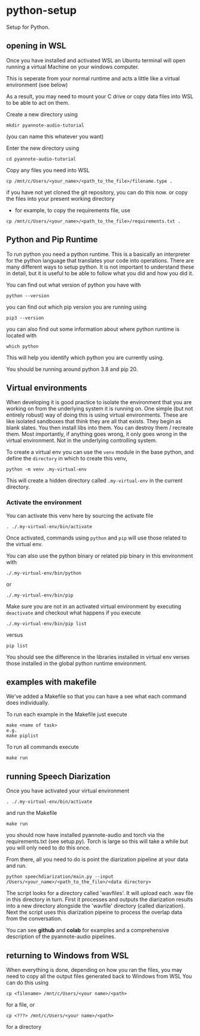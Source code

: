# python-setup

Setup for Python.

## opening in WSL

Once you have installed and activated WSL an Ubuntu terminal will open running a virtual Machine on your windows computer.

This is seperate from your normal runtime and acts a little like a virtual environment (see below)

As a result, you may need to mount your C drive or copy data files into WSL to be able to act on them.

Create a new directory using 

```
mkdir pyannote-audio-tutorial  
```
(you can name this whatever you want)

Enter the new directory using 
```
cd pyannote-audio-tutorial
```

Copy any files you need into WSL 

```
cp /mnt/c/Users/<your_name>/<path_to_the_file>/filename.type .
```
if you have not yet cloned the git repository, you can do this now. or copy the files into your present working directory
- for example, to copy the requirements file, use
```
cp /mnt/c/Users/<your_name>/<path_to_the_file>/requirements.txt .
```

## Python and Pip Runtime

To run python you need a python runtime. This is a basically an interpreter for the python language that translates your code into operations.
There are many different ways to setup python. It is not important to understand these in detail, but it is useful to be able to follow what you did and how you did it.

You can find out what version of python you have with

```
python --version
```

you can find out which pip version you are running using

```
pip3 --version
```

you can also find out some information about where python runtime is located with 

```
which python
```

This will help you identify which python you are currently using.

You should be running around python 3.8 and pip 20. 

## Virtual environments

When developing it is good practice to isolate the environment that you are working on from the underlying system it is running on.
One simple (but not entirely robust) way of doing this is using virtual environments. These are like isolated sandboxes that think they are all that exists.
They begin as blank slates. You then install libs into them. You can destroy them / recreate them. Most importantly, if anything goes wrong, it only goes wrong in the virtual environment. Not in the underlying controlling system.


To create a virtual env you can use the `venv` module in the base python, and define the `directory` in which to create this venv,

```
python -m venv .my-virtual-env
```
This will create a hidden directory called `.my-virtual-env` in the current directory. 

### Activate the environment

You can activate this venv here by sourcing the activate file
```
. ./.my-virtual-env/bin/activate
```

Once activated, commands using `python` and `pip` will use those related to the virtual env.

You can also use the python binary or related pip binary in this environment with
```
./.my-virtual-env/bin/python
```
or
```
./.my-virtual-env/bin/pip
```

Make sure you are not in an activated virtual environment by executing `deactivate` and checkout what happens if you execute 
```
./.my-virtual-env/bin/pip list
```
versus
```
pip list
```

You should see the difference in the libraries installed in virtual env verses those installed in the global python runtime environment.

## examples with makefile

We've added a Makefile so that you can have a see what each command does individually.

To run each example in the Makefile just execute

```
make <name of task>
e.g.
make piplist
```
To run all commands execute

```
make run
```

## running Speech Diarization

Once you have activated your virtual environment 
```
. ./.my-virtual-env/bin/activate
```

and run the Makefile

```
make run
```

you should now have installed pyannote-audio and torch via the requirements.txt (see setup.py). Torch is large so this will take a while but you will only need to do this once.

From there, all you need to do is point the diarization pipeline at your data and run.

```
python speechdiarization/main.py --input /Users/<your_name>/<path_to_the_file>/<data directory>
```

The script looks for a directory called 'wavfiles'. It will upload each .wav file in this directory in turn. 
First it processes and outputs the diarization results into a new directory alongside the 'wavfile' directory (called diarization). 
Next the script uses this diarization pipeine to process the overlap data from the conversation.

You can see **github** and **colab** for examples and a comprehensive description of the pyannote-audio pipelines.

## returning to Windows from WSL

When everything is done, depending on how you ran the files, you may need to copy all the output files generated back to Windows from WSL
You can do this using 

```
cp <filename> /mnt/c/Users/<your name>/<path>
```
for a file, or

```
cp <???> /mnt/c/Users/<your name>/<path>
```

for a directory


